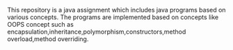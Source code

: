 This repository is a java assignment which includes java programs based on various concepts.
 The programs are implemented based on concepts like OOPS concept such as encapsulation,inheritance,polymorphism,constructors,method overload,method overriding.
 
